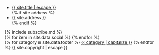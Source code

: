 <footer>
   <div class = 'flex'>
      <div class=" child quad">
        <ul class="contact-list">
            <li>
              <a class="" href="{{ "/" | relative_url }}">{{ site.title | escape }}</a>
            </li>
            {% if site.address %}
            <li>{{ site.address }}</li>
            {% endif %}
        </ul>
      </div>
      <div class="child duo">
         {% include subscribe.md %}
      </div>
      <div class="child quad flex">
         {% for item in site.data.social %}
          <a href = '{{ item.url }}' class = ' flex {{ item.icon}} social' target = '_blank'><i class = 'fa fa-{{ item.icon }}' aria-hidden = 'true'></i></a>
        {% endfor %}
      </div>
    </div>
    <div class="foot-links flex out">
      {% for category in site.data.footer %}
        <a class="child small flex" href="{{site.baseurl}}/{{  category | slugify}}/">{{ category | capitalize }}</a>
      {% endfor %}
        <span class = 'duo'>{{ site.copyright | escape }}</span>
    </div>
</footer>
